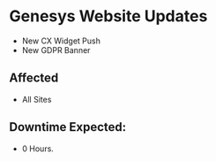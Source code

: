 # Genesys Website Updates

 - New CX Widget Push
 - New GDPR Banner
 
 ## Affected
 
 - All Sites
 
 ## Downtime Expected:
 
 - 0 Hours.
